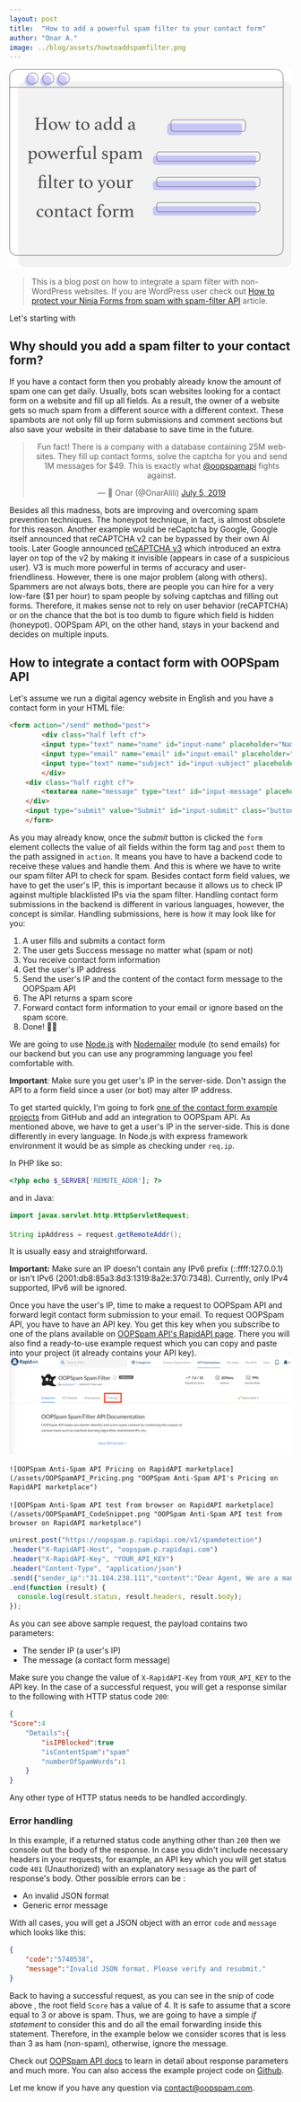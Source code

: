 ```yaml
---
layout: post
title:  "How to add a powerful spam filter to your contact form"
author: "Onar A."
image: ../blog/assets/howtoaddspamfilter.png
---
```

<center><img width="512" alt="A contact form illustration" src="/assets/howtoaddspamfilter.png"></center>

> This is a blog post on how to integrate a spam filter with non-WordPress websites. If you are WordPress user check out [How to protect your Ninja Forms from spam with spam-filter API](https://www.oopspam.com/blog/spam-protection-for-ninja-forms) article.

Let's starting with
## Why should you add a spam filter to your contact form?
If you have a contact form then you probably already know the amount of spam one can get daily. Usually, bots scan websites looking for a contact form on a website and fill up all fields. As a result, the owner of a website gets so much spam from a different source with a different context. These spambots are not only fill up form submissions and comment sections but also save your website in their database to save time in the future.
<center><blockquote class="twitter-tweet"><p lang="en" dir="ltr">Fun fact! There is a company with a database containing 25M websites. They fill up contact forms, solve the captcha for you and send 1M messages for $49. This is exactly what <a href="https://twitter.com/oopspamapi?ref_src=twsrc%5Etfw">@oopspamapi</a> fights against.</p>&mdash; 🐾 Onar (@OnarAlili) <a href="https://twitter.com/OnarAlili/status/1147141090023284736?ref_src=twsrc%5Etfw">July 5, 2019</a></blockquote> <script async src="https://platform.twitter.com/widgets.js" charset="utf-8"></script> </center>

Besides all this madness, bots are improving and overcoming spam prevention techniques. The honeypot technique, in fact, is almost obsolete for this reason. Another example would be reCaptcha by Google, Google itself announced that reCAPTCHA v2 can be bypassed by their own AI tools. Later Google announced [reCAPTCHA v3](https://www.google.com/recaptcha/intro/v3.html) which introduced an extra layer on top of the v2 by making it invisible (appears in case of a suspicious user). V3 is much more powerful in terms of accuracy and user-friendliness. However, there is one major problem (along with others). Spammers are not always bots, there are people you can hire for a very low-fare ($1 per hour) to spam people by solving captchas and filling out forms. Therefore, it makes sense not to rely on user behavior (reCAPTCHA) or on the chance that the bot is too dumb to figure which field is hidden (honeypot). OOPSpam API, on the other hand, stays in your backend and decides on multiple inputs. 
## How to integrate a contact form with OOPSpam API
Let's assume we run a digital agency website in English and you have a contact form in your HTML file:
```html
<form action="/send" method="post">
        <div class="half left cf">
        <input type="text" name="name" id="input-name" placeholder="Name" class="four columns">
        <input type="email" name="email" id="input-email" placeholder="Email address" class="four columns">
        <input type="text" name="subject" id="input-subject" placeholder="Subject" class="four columns">
        </div>
    <div class="half right cf">
        <textarea name="message" type="text" id="input-message" placeholder="Message" class="twelve columns"></textarea>
    </div>
    <input type="submit" value="Submit" id="input-submit" class="button-primary">
    </form>
```
As you may already know, once the _submit_ button is clicked the ```form``` element collects the value of all fields within the form tag and ```post``` them to the path assigned in ```action```. It means you have to have a backend code to receive these values and handle them. And this is where we have to write our spam filter API to check for spam.
Besides contact form field values, we have to get the user's IP, this is important because it allows us to check IP against multiple blacklisted IPs via the spam filter. 
Handling contact form submissions in the backend is different in various languages, however, the concept is similar. Handling submissions, here is how it may look like for you:
1. A user fills and submits a contact form
2. The user gets Success message no matter what (spam or not)
3. You receive contact form information
4. Get the user's IP address
5. Send the user's IP and the content of the contact form message to the OOPSpam API
6. The API returns a spam score
7. Forward contact form information to your email or ignore based on the spam score.
8. Done! 💪🏼

We are going to use [Node.js](https://nodejs.org/) with [Nodemailer](https://nodemailer.com/) module (to send emails) for our backend but you can use any programming language you feel comfortable with. 

**Important**: Make sure you get user's IP in the server-side. Don't assign the API to a form field since a user (or bot) may alter IP address. 

To get started quickly, I'm going to fork [one of the contact form example projects](https://github.com/germancutraro/Contact-Form-nodejs) from GitHub and add an integration to OOPSpam API.
As mentioned above, we have to get a user's IP in the server-side. This is done differently in every language. 
In Node.js with express framework environment it would be as simple as checking under ```req.ip```.

In PHP like so:
```php
<?php echo $_SERVER['REMOTE_ADDR']; ?>
```
and in Java:
```java
import javax.servlet.http.HttpServletRequest;

String ipAddress = request.getRemoteAddr();
```

It is usually easy and straightforward. 

**Important:** Make sure an IP doesn't contain any IPv6 prefix (::ffff:127.0.0.1) or isn't IPv6 (2001:db8:85a3:8d3:1319:8a2e:370:7348). Currently, only IPv4 supported, IPv6 will be ignored.

Once you have the user's IP, time to make a request to OOPSpam API and forward legit contact form submission to your email. To request OOPSpam API, you have to have an API key. You get this key when you subscribe to one of the plans available on [OOPSpam API's RapidAPI page](https://rapidapi.com/oopspam/api/oopspam-spam-filter). There you will also find a ready-to-use example request which you can copy and paste into your project (it already contains your API key).
	![OOPSpam Anti-Spam API on RapidAPI marketplace](/assets/OOPSpamAPI_on_RapidAPI.png "OOPSpam Anti-Spam API on RapidAPI marketplace")

    ![OOPSpam Anti-Spam API Pricing on RapidAPI marketplace](/assets/OOPSpamAPI_Pricing.png "OOPSpam Anti-Spam API's Pricing on RapidAPI marketplace")

    ![OOPSpam Anti-Spam API test from browser on RapidAPI marketplace](/assets/OOPSpamAPI_CodeSnippet.png "OOPSpam Anti-Spam API test from browser on RapidAPI marketplace")

    
```javascript
unirest.post("https://oopspam.p.rapidapi.com/v1/spamdetection")
.header("X-RapidAPI-Host", "oopspam.p.rapidapi.com")
.header("X-RapidAPI-Key", "YOUR_API_KEY")
.header("Content-Type", "application/json")
.send({"sender_ip":"31.184.238.111","content":"Dear Agent, We are a manufacturing company which specializes in supplying Aluminum Rod with Zinc Alloy Rod to customers worldwide, based in Japan, Asia.We have been unable to follow up payments effectively for transactions with debtor customers in your country due to our distant locations, thus our reason for requesting for your services representation."})
.end(function (result) {
  console.log(result.status, result.headers, result.body);
});
```
As you can see above sample request, the payload contains two parameters:
- The sender IP (a user's IP)
- The message (a contact form message)

Make sure you change the value of ```X-RapidAPI-Key``` from ```YOUR_API_KEY``` to the API key.
In the case of a successful request, you will get a response similar to the following with HTTP status code ```200```: 
```json
{
"Score":4
    "Details":{
        "isIPBlocked":true
        "isContentSpam":"spam"
        "numberOfSpamWords":1
    }
}
```
Any other type of HTTP status needs to be handled accordingly.
### Error handling
In this example, if a returned status code anything other than ```200``` then we console out the body of the response. In case you didn't include necessary headers in your requests, for example, an API key which you will get status code ```401```  (Unauthorized) with an explanatory ```message``` as the part of response's body. Other possible errors can be :
- An invalid JSON format
- Generic error message

With all cases, you will get a JSON object with an error ```code``` and ```message``` which looks like this:
```json
{
    "code":"5740538",
    "message":"Invalid JSON format. Please verify and resubmit."
}
````

Back to having a successful request, as you can see in the snip of code above , the root field ```Score``` has a value of 4. It is safe to assume that a score equal to 3 or above is spam.  Thus, we are going to have a simple _if statement_ to consider this and do all the email forwarding inside this statement. Therefore, in the example below we consider scores that is less than 3 as ham (non-spam), otherwise, ignore the message.
<script src="https://gist.github.com/onaralili/b4d8238f31fff719cb7d845fcba4851b.js"></script>

Check out [OOPSpam API docs](https://rapidapi.com/oopspam/api/oopspam-spam-filter/details) to learn in detail about response parameters and much more.
You can also access the example project code on [Github](https://github.com/OOPSpam/Contact-Form-nodejs). 

Let me know if you have any question via contact@oopspam.com.
